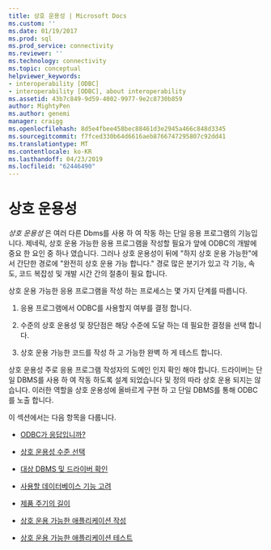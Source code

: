 ```yaml
---
title: 상호 운용성 | Microsoft Docs
ms.custom: ''
ms.date: 01/19/2017
ms.prod: sql
ms.prod_service: connectivity
ms.reviewer: ''
ms.technology: connectivity
ms.topic: conceptual
helpviewer_keywords:
- interoperability [ODBC]
- interoperability [ODBC], about interoperability
ms.assetid: 43b7c849-9d59-4002-9977-9e2c8730b859
author: MightyPen
ms.author: genemi
manager: craigg
ms.openlocfilehash: 8d5e4fbee458bec88461d3e2945a466c848d3345
ms.sourcegitcommit: f7fced330b64d6616aeb8766747295807c92dd41
ms.translationtype: MT
ms.contentlocale: ko-KR
ms.lasthandoff: 04/23/2019
ms.locfileid: "62446490"
---
```

# <a name="interoperability"></a>상호 운용성
*상호 운용성* 은 여러 다른 Dbms를 사용 하 여 작동 하는 단일 응용 프로그램의 기능입니다. 제네릭, 상호 운용 가능한 응용 프로그램을 작성할 필요가 앞에 ODBC의 개발에 중요 한 요인 중 하나 였습니다. 그러나 상호 운용성이 뒤에 "하지 상호 운용 가능한"에서 간단한 경로에 "완전히 상호 운용 가능 합니다." 경로 많은 분기가 있고 각 기능, 속도, 코드 복잡성 및 개발 시간 간의 절충이 필요 합니다.  
  
 상호 운용 가능한 응용 프로그램을 작성 하는 프로세스는 몇 가지 단계를 따릅니다.  
  
1.  응용 프로그램에서 ODBC를 사용할지 여부를 결정 합니다.  
  
2.  수준의 상호 운용성 및 장단점은 해당 수준에 도달 하는 데 필요한 결정을 선택 합니다.  
  
3.  상호 운용 가능한 코드를 작성 하 고 가능한 완벽 하 게 테스트 합니다.  
  
 상호 운용성 주로 응용 프로그램 작성자의 도메인 인지 확인 해야 합니다. 드라이버는 단일 DBMS를 사용 하 여 작동 하도록 설계 되었습니다 및 정의 따라 상호 운용 되지는 않습니다. 이러한 역할을 상호 운용성에 올바르게 구현 하 고 단일 DBMS를 통해 ODBC를 노출 합니다.  
  
 이 섹션에서는 다음 항목을 다룹니다.  
  
-   [ODBC가 응답입니까?](../../../odbc/reference/develop-app/is-odbc-the-answer.md)  
  
-   [상호 운용성 수준 선택](../../../odbc/reference/develop-app/choosing-a-level-of-interoperability.md)  
  
-   [대상 DBMS 및 드라이버 확인](../../../odbc/reference/develop-app/determining-the-target-dbmss-and-drivers.md)  
  
-   [사용할 데이터베이스 기능 고려](../../../odbc/reference/develop-app/considering-database-features-to-use.md)  
  
-   [제품 주기의 길이](../../../odbc/reference/develop-app/length-of-the-product-cycle.md)  
  
-   [상호 운용 가능한 애플리케이션 작성](../../../odbc/reference/develop-app/writing-an-interoperable-application.md)  
  
-   [상호 운용 가능한 애플리케이션 테스트](../../../odbc/reference/develop-app/testing-interoperable-applications.md)
